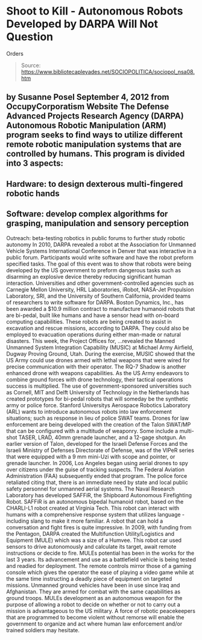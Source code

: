 # Shoot to Kill - Autonomous Robots Developed by DARPA Will Not Question 
Orders

> Source: https://www.bibliotecapleyades.net/SOCIOPOLITICA/sociopol_nsa08.htm

by Susanne Posel
September 4, 2012
from
OccupyCorporatism Website
The Defense Advanced Projects Research Agency (DARPA)
Autonomous Robotic Manipulation (ARM)
program seeks to find ways to utilize different remote robotic
manipulation systems that are controlled by humans.
This program is divided into 3 aspects:
-
Hardware: to design dexterous
multi-fingered robotic hands
-
Software: develop complex algorithms for
grasping, manipulation and sensory perception
-
Outreach: beta-testing robotics in
public forums to further study robotic autonomy
In 2010, DARPA revealed a robot at the
Association for Unmanned Vehicle Systems International Conference in
Denver that was interactive in a public forum.
Participants would write software and have the
robot preform specified tasks. The goal of this event was to show that
robots were being developed by the US government to preform dangerous
tasks such as disarming an explosive device thereby reducing significant
human interaction.
Universities and other government-controlled
agencies such as Carnegie Mellon University, HRL Laboratories, iRobot,
NASA-Jet Propulsion Laboratory, SRI, and the University of Southern
California, provided teams of researchers to write software for DARPA.
Boston Dynamics, Inc., has been awarded a $10.9
million contract to manufacture humanoid robots that are bi-pedal, built
like humans and have a sensor head with on-board computing capabilities.
These robots are being created to assist in
excavation and rescue missions, according to
DARPA. They could also be employed to evacuation operations during
either man-made or natural disasters.
This week, the Project Offices for,
...revealed the Manned Unmanned System Integration Capability
(MUSIC) at Michael Army Airfield, Dugway Proving Ground, Utah.
During the
exercise, MUSIC showed that the US Army could use drones armed with lethal
weapons that were wired for precise communication with their operator.
The RQ-7 Shadow is another enhanced drone with
weapons capabilities. As the US Army endeavors to combine ground forces with
drone technology, their tactical operations success is multiplied.
The use of government-sponsored
universities such as Cornell, MIT and Delft University of Technology in
the Netherlands has created prototypes for bi-pedal robots that will someday
be the
synthetic army or police force.
Stanford Universitys Aerospace Robotics
Laboratory (ARL) wants to
introduce autonomous robots into law enforcement situations; such as
response in lieu of police SWAT teams.
Drones for law enforcement are being developed
with the creation of the
Talon SWAT/MP that can be configured with a multitude of weaponry. Some
include a multi-shot TASER, LRAD, 40mm grenade launcher, and a 12-gage
shotgun.
An earlier
version
of Talon, developed for the Israeli Defense Forces and the Israeli
Ministry of Defenses Directorate of Defense, was of the
VIPeR series that were equipped with a 9 mm mini-Uzi with scope and
pointer, or grenade launcher.
In 2006, Los Angeles began using
aerial drones to
spy over citizens under the guise of tracking suspects. The Federal Aviation
Administration (FAA) subsequently ended that program. The police force
retaliated citing that,
there is
an immediate need by state and local public safety personnel for unmanned
aerial systems.
The Naval Research Laboratory has
developed SAFFiR, the Shipboard Autonomous Firefighting Robot.
SAFFiR is
an autonomous bipedal humanoid robot, based on the CHARLI-L1 robot created
at Virginia Tech. This robot can interact with humans with a comprehensive
response system that utilizes language - including slang to make it more
familiar. A robot that can hold a conversation and fight fires is quite
impressive.
In 2009, with funding from the Pentagon, DARPA
created the Multifunction Utility/Logistics and Equipment (MULE) which was a
size of a Humvee. This robot car used sensors to drive autonomously and
calculate its target, await remote instructions or decide to fire.
MULEs potential has been in the works for the
last 3 years. Its advancement and use as a battlefield vehicle is being
tested and readied for deployment. The remote controls mirror those of a
gaming console which gives the operator the ease of playing a video game
while at the same time instructing a deadly piece of equipment on targeted
missions.
Unmanned ground vehicles have been in use since
Iraq and Afghanistan.
They are armed for combat with the same
capabilities as ground troops. MULEs development as an autonomous weapon
for the purpose of allowing a robot to decide on whether or not to carry out
a mission is advantageous to the US military.
A force of robotic peacekeepers that are
programmed to become violent without remorse will enable the government to
organize and act where human law enforcement and/or trained soldiers may
hesitate.
